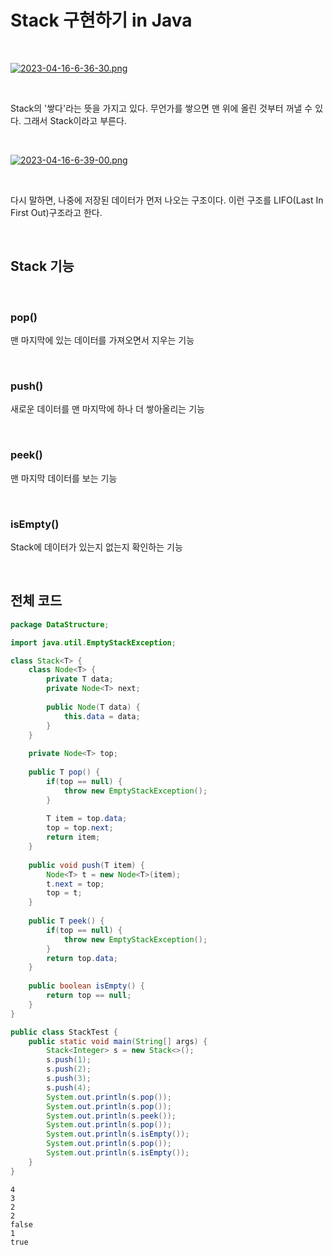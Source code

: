# Stack 구현하기 in Java

</br>

[![2023-04-16-6-36-30.png](https://i.postimg.cc/PJ90fGgg/2023-04-16-6-36-30.png)](https://postimg.cc/CnCcJ2L7)

</br>

Stack의 '쌓다'라는 뜻을 가지고 있다. 무언가를 쌓으면 맨 위에 올린 것부터 꺼낼 수 있다. 그래서 Stack이라고 부른다.

</br>

[![2023-04-16-6-39-00.png](https://i.postimg.cc/qvbDpH2j/2023-04-16-6-39-00.png)](https://postimg.cc/TKbJcS7D)

</br>

다시 말하면, 나중에 저장된 데이터가 먼저 나오는 구조이다. 이런 구조를 LIFO(Last In First Out)구조라고 한다.

</br>

## Stack 기능

</br>

### pop()

맨 마지막에 있는 데이터를 가져오면서 지우는 기능

</br>

### push()

새로운 데이터를 맨 마지막에 하나 더 쌓아올리는 기능

</br>

### peek()

맨 마지막 데이터를 보는 기능

</br>

### isEmpty()

Stack에 데이터가 있는지 없는지 확인하는 기능

</br>

## 전체 코드

``` java
package DataStructure;

import java.util.EmptyStackException;

class Stack<T> {
	class Node<T> {
		private T data;
		private Node<T> next;
		
		public Node(T data) {
			this.data = data;
		}
	}
	
	private Node<T> top;
	
	public T pop() {
		if(top == null) {
			throw new EmptyStackException();
		}
		
		T item = top.data;
		top = top.next;
		return item;
	}
	
	public void push(T item) {
		Node<T> t = new Node<T>(item);
		t.next = top;
		top = t;
	}
	
	public T peek() {
		if(top == null) {
			throw new EmptyStackException();
		}
		return top.data;
	}
	
	public boolean isEmpty() {
		return top == null;
	}
}

public class StackTest {
	public static void main(String[] args) {
		Stack<Integer> s = new Stack<>();
		s.push(1);
		s.push(2);
		s.push(3);
		s.push(4);
		System.out.println(s.pop());
		System.out.println(s.pop());
		System.out.println(s.peek());
		System.out.println(s.pop());
		System.out.println(s.isEmpty());
		System.out.println(s.pop());
		System.out.println(s.isEmpty());
	}
}
```

```
4
3
2
2
false
1
true
```